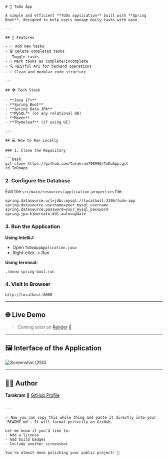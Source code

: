 ```
# 📝 ToDo App

A simple and efficient **ToDo application** built with **Spring Boot**, designed to help users manage daily tasks with ease.

---

## 🚀 Features

- ✅ Add new tasks  
- 🗑️ Delete completed tasks
-  Toggle tasks
- 🔁 Mark tasks as complete/incomplete  
- 🔍 RESTful API for backend operations  
- 💡 Clean and modular code structure  

---

## 🛠 Tech Stack

- **Java 17+**  
- **Spring Boot**  
- **Spring Data JPA**  
- **MySQL** (or any relational DB)  
- **Maven**  
- **Thymeleaf** (if using UI)  

---

## 💻 How to Run Locally

### 1. Clone the Repository

```bash
git clone https://github.com/Tarakram798996/ToDoApp.git
cd ToDoApp
````

### 2. Configure the Database

Edit the `src/main/resources/application.properties` file:

```properties
spring.datasource.url=jdbc:mysql://localhost:3306/todo-app
spring.datasource.username=your_mysql_username
spring.datasource.password=your_mysql_password
spring.jpa.hibernate.ddl-auto=update
```

### 3. Run the Application

**Using IntelliJ:**

* Open `ToDoAppApplication.java`
* Right-click → Run

**Using terminal:**

```bash
./mvnw spring-boot:run
```

### 4. Visit in Browser

```
http://localhost:8080
```

---

## 🌐 Live Demo

> Coming soon on [Render](https://render.com) 🚀

---

## 🖼 Interface of the Application

![Screenshot (250)](https://github.com/user-attachments/assets/490fe2c7-8f78-4153-b230-c5f7ca400f63)

---

## 👨‍💻 Author

**Tarakram**
🔗 [GitHub Profile](https://github.com/Tarakram798996)

```

---

✅ Now you can copy this whole thing and paste it directly into your `README.md`. It will format perfectly on GitHub.

Let me know if you'd like to:
- Add a license
- Add build badges
- Include another screenshot

You're almost done polishing your public project! 🚀
```
